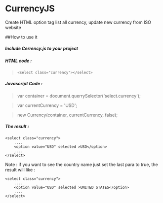 # CurrencyJS
Create HTML option tag list all currency, update new currency from ISO website

##How to use it 

##### Include **Cerrency.js** to your project

##### HTML code :

> `<select class="currency"></select>`

##### Javascript Code :

> var container = document.querrySelector('select.currency');

> var currentCurrency = 'USD';

> new Currency(container, currentCurrency, false);

##### The result :

```
<select class="currency">
	....
	<option value="USD" selected >USD</option>
	....
</select>

```

Note : if you want to see the country name just set the last para to true, the result will like :

```
<select class="currency">
	....
	<option value="USD" selected >UNITED STATES</option>
	....
</select>

```

